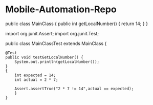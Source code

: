 # Mobile-Automation-Repo

public class MainClass {
    public int getLocalNumber()
    {
        return 14;
    }
}

import org.junit.Assert;
import org.junit.Test;

public class MainClassTest extends MainClass
{

    @Test
    public void testGetLocalNumber() {
        System.out.println(getLocalNumber());
    }
    {
        int expected = 14;
        int actual = 2 * 7;

        Assert.assertTrue("2 * 7 != 14",actual == expected);
        }
    }
